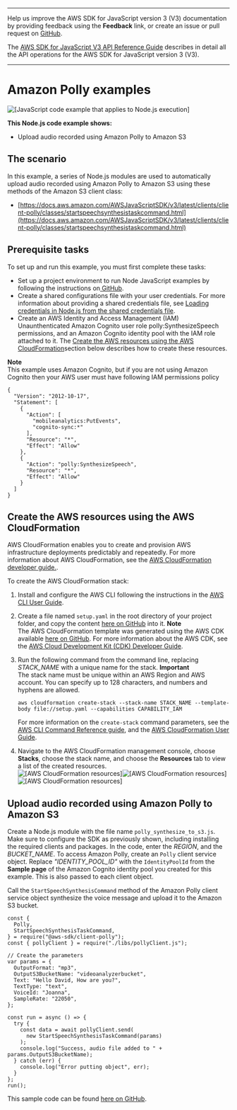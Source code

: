 --------

Help us improve the AWS SDK for JavaScript version 3 \(V3\) documentation by providing feedback using the **Feedback** link, or create an issue or pull request on [GitHub](https://github.com/awsdocs/aws-sdk-for-javascript-v3)\.

 The [AWS SDK for JavaScript V3 API Reference Guide](https://docs.aws.amazon.com/AWSJavaScriptSDK/v3/latest/index.html) describes in detail all the API operations for the AWS SDK for JavaScript version 3 \(V3\)\.

--------

# Amazon Polly examples<a name="polly-examples"></a>

![\[JavaScript code example that applies to Node.js execution\]](http://docs.aws.amazon.com/sdk-for-javascript/v3/developer-guide/images/nodeicon.png)

**This Node\.js code example shows:**
+ Upload audio recorded using Amazon Polly to Amazon S3

## The scenario<a name="polly-example-synthesize-to-s3-scenario"></a>

In this example, a series of Node\.js modules are used to automatically upload audio recorded using Amazon Polly to Amazon S3 using these methods of the Amazon S3 client class:
+ [https://docs.aws.amazon.com/AWSJavaScriptSDK/v3/latest/clients/client-polly/classes/startspeechsynthesistaskcommand.html](https://docs.aws.amazon.com/AWSJavaScriptSDK/v3/latest/clients/client-polly/classes/startspeechsynthesistaskcommand.html)

## Prerequisite tasks<a name="polly-example-synthesize-to-s3-prerequisites"></a>

To set up and run this example, you must first complete these tasks:
+ Set up a project environment to run Node JavaScript examples by following the instructions on[ GitHub](https://github.com/awsdocs/aws-doc-sdk-examples/tree/master/javascriptv3/example_code/s3/README.md)\.
+ Create a shared configurations file with your user credentials\. For more information about providing a shared credentials file, see [Loading credentials in Node\.js from the shared credentials file](loading-node-credentials-shared.md)\.
+ Create an AWS Identity and Access Management \(IAM\) Unaunthenticated Amazon Cognito user role polly:SynthesizeSpeech permissions, and an Amazon Cognito identity pool with the IAM role attached to it\. The [Create the AWS resources using the AWS CloudFormation](#polly-example-synthesize-to-s3-create-resources)section below describes how to create these resources\.

**Note**  
This example uses Amazon Cognito, but if you are not using Amazon Cognito then your AWS user must have following IAM permissions policy  

```
{
  "Version": "2012-10-17",
  "Statement": [
    {
      "Action": [
        "mobileanalytics:PutEvents",
        "cognito-sync:*"
      ],
      "Resource": "*",
      "Effect": "Allow"
    },
    {
      "Action": "polly:SynthesizeSpeech",
      "Resource": "*",
      "Effect": "Allow"
    }
  ]
}
```

## Create the AWS resources using the AWS CloudFormation<a name="polly-example-synthesize-to-s3-create-resources"></a>

AWS CloudFormation enables you to create and provision AWS infrastructure deployments predictably and repeatedly\. For more information about AWS CloudFormation, see the [AWS CloudFormation developer guide\.](https://docs.aws.amazon.com/AWSCloudFormation/latest/UserGuide/Welcome.html)\.

To create the AWS CloudFormation stack:

1. Install and configure the AWS CLI following the instructions in the [AWS CLI User Guide](https://docs.aws.amazon.com/cli/latest/userguide/cli-chap-welcome.html)\.

1. Create a file named `setup.yaml` in the root directory of your project folder, and copy the content [ here on GitHub](https://github.com/awsdocs/aws-doc-sdk-examples/blob/main/javascriptv3/example_code/polly/general-examples/src/setup.yaml) into it\. 
**Note**  
The AWS CloudFormation template was generated using the AWS CDK available [here on GitHub](https://github.com/awsdocs/aws-doc-sdk-examples/blob/main/resources/cdk/javascript_example_code_polly_aws_service/)\. For more information about the AWS CDK, see the [AWS Cloud Development Kit \(CDK\) Developer Guide](https://docs.aws.amazon.com/cdk/latest/guide/)\.

1. Run the following command from the command line, replacing *STACK\_NAME* with a unique name for the stack\.
**Important**  
The stack name must be unique within an AWS Region and AWS account\. You can specify up to 128 characters, and numbers and hyphens are allowed\.

   ```
   aws cloudformation create-stack --stack-name STACK_NAME --template-body file://setup.yaml --capabilities CAPABILITY_IAM
   ```

   For more information on the `create-stack` command parameters, see the [AWS CLI Command Reference guide](https://docs.aws.amazon.com/cli/latest/reference/cloudformation/create-stack.html), and the [AWS CloudFormation User Guide](https://docs.aws.amazon.com/AWSCloudFormation/latest/UserGuide/using-cfn-cli-creating-stack.html)\.

1. Navigate to the AWS CloudFormation management console, choose **Stacks**, choose the stack name, and choose the **Resources** tab to view a list of the created resources\.  
![\[AWS CloudFormation resources\]](http://docs.aws.amazon.com/sdk-for-javascript/v3/developer-guide/)![\[AWS CloudFormation resources\]](http://docs.aws.amazon.com/sdk-for-javascript/v3/developer-guide/)![\[AWS CloudFormation resources\]](http://docs.aws.amazon.com/sdk-for-javascript/v3/developer-guide/)

## Upload audio recorded using Amazon Polly to Amazon S3<a name="polly-example-synthesize-to-s3-example"></a>

Create a Node\.js module with the file name `polly_synthesize_to_s3.js`\. Make sure to configure the SDK as previously shown, including installing the required clients and packages\. In the code, enter the *REGION*, and the *BUCKET\_NAME*\. To access Amazon Polly, create an `Polly` client service object\. Replace *"IDENTITY\_POOL\_ID"* with the `IdentityPoolId` from the **Sample page** of the Amazon Cognito identity pool you created for this example\. This is also passed to each client object\.

Call the `StartSpeechSynthesisCommand` method of the Amazon Polly client service object synthesize the voice message and upload it to the Amazon S3 bucket\. 

```
const {
  Polly,
  StartSpeechSynthesisTaskCommand,
} = require("@aws-sdk/client-polly");
const { pollyClient } = require("./libs/pollyClient.js");

// Create the parameters
var params = {
  OutputFormat: "mp3",
  OutputS3BucketName: "videoanalyzerbucket",
  Text: "Hello David, How are you?",
  TextType: "text",
  VoiceId: "Joanna",
  SampleRate: "22050",
};

const run = async () => {
  try {
    const data = await pollyClient.send(
      new StartSpeechSynthesisTaskCommand(params)
    );
    console.log("Success, audio file added to " + params.OutputS3BucketName);
  } catch (err) {
    console.log("Error putting object", err);
  }
};
run();
```

This sample code can be found [here on GitHub](https://github.com/awsdocs/aws-doc-sdk-examples/blob/master/javascriptv3/example_code/polly/general-examples/src/polly_synthesize_to_s3.js)\.